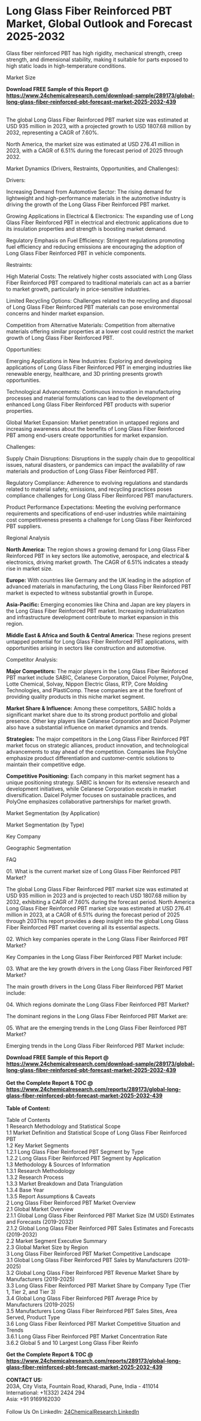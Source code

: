<h1>Long Glass Fiber Reinforced PBT Market, Global Outlook and Forecast 2025-2032</h1><p>Glass fiber reinforced PBT has high rigidity, mechanical strength, creep strength, and dimensional stability, making it suitable for parts exposed to high static loads in high-temperature conditions.</p><p>
Market Size</p><p>
</p><div><b>Download FREE Sample of this Report @ 
            <a href="https://www.24chemicalresearch.com/download-sample/289173/global-long-glass-fiber-reinforced-pbt-forecast-market-2025-2032-439">
            https://www.24chemicalresearch.com/download-sample/289173/global-long-glass-fiber-reinforced-pbt-forecast-market-2025-2032-439</a></b></div><br><p>The global Long Glass Fiber Reinforced PBT market size was estimated at USD 935 million in 2023, with a projected growth to USD 1807.68 million by 2032, representing a CAGR of 7.60%. </p><p>
</p><p>North America, the market size was estimated at USD 276.41 million in 2023, with a CAGR of 6.51% during the forecast period of 2025 through 2032.</p><p>
Market Dynamics (Drivers, Restraints, Opportunities, and Challenges):</p><p>
Drivers:</p><p>
</p><p>Increasing Demand from Automotive Sector: The rising demand for lightweight and high-performance materials in the automotive industry is driving the growth of the Long Glass Fiber Reinforced PBT market.</p><p>Growing Applications in Electrical &amp; Electronics: The expanding use of Long Glass Fiber Reinforced PBT in electrical and electronic applications due to its insulation properties and strength is boosting market demand.</p><p>Regulatory Emphasis on Fuel Efficiency: Stringent regulations promoting fuel efficiency and reducing emissions are encouraging the adoption of Long Glass Fiber Reinforced PBT in vehicle components.</p><p>
Restraints:</p><p>
</p><p>High Material Costs: The relatively higher costs associated with Long Glass Fiber Reinforced PBT compared to traditional materials can act as a barrier to market growth, particularly in price-sensitive industries.</p><p>Limited Recycling Options: Challenges related to the recycling and disposal of Long Glass Fiber Reinforced PBT materials can pose environmental concerns and hinder market expansion.</p><p>Competition from Alternative Materials: Competition from alternative materials offering similar properties at a lower cost could restrict the market growth of Long Glass Fiber Reinforced PBT.</p><p>
Opportunities:</p><p>
</p><p>Emerging Applications in New Industries: Exploring and developing applications of Long Glass Fiber Reinforced PBT in emerging industries like renewable energy, healthcare, and 3D printing presents growth opportunities.</p><p>Technological Advancements: Continuous innovation in manufacturing processes and material formulations can lead to the development of enhanced Long Glass Fiber Reinforced PBT products with superior properties.</p><p>Global Market Expansion: Market penetration in untapped regions and increasing awareness about the benefits of Long Glass Fiber Reinforced PBT among end-users create opportunities for market expansion.</p><p>
Challenges:</p><p>
</p><p>Supply Chain Disruptions: Disruptions in the supply chain due to geopolitical issues, natural disasters, or pandemics can impact the availability of raw materials and production of Long Glass Fiber Reinforced PBT.</p><p>Regulatory Compliance: Adherence to evolving regulations and standards related to material safety, emissions, and recycling practices poses compliance challenges for Long Glass Fiber Reinforced PBT manufacturers.</p><p>Product Performance Expectations: Meeting the evolving performance requirements and specifications of end-user industries while maintaining cost competitiveness presents a challenge for Long Glass Fiber Reinforced PBT suppliers.</p><p>
Regional Analysis</p><p>
</p><p><strong>North America:</strong> The region shows a growing demand for Long Glass Fiber Reinforced PBT in key sectors like automotive, aerospace, and electrical &amp; electronics, driving market growth. The CAGR of 6.51% indicates a steady rise in market size.</p><p>
</p><p><strong>Europe:</strong> With countries like Germany and the UK leading in the adoption of advanced materials in manufacturing, the Long Glass Fiber Reinforced PBT market is expected to witness substantial growth in Europe.</p><p>
</p><p><strong>Asia-Pacific:</strong> Emerging economies like China and Japan are key players in the Long Glass Fiber Reinforced PBT market. Increasing industrialization and infrastructure development contribute to market expansion in this region.</p><p>
</p><p><strong>Middle East &amp; Africa and South &amp; Central America:</strong> These regions present untapped potential for Long Glass Fiber Reinforced PBT applications, with opportunities arising in sectors like construction and automotive.</p><p>
Competitor Analysis:</p><p>
</p><p><strong>Major Competitors:</strong> The major players in the Long Glass Fiber Reinforced PBT market include SABIC, Celanese Corporation, Daicel Polymer, PolyOne, Lotte Chemical, Solvay, Nippon Electric Glass, RTP, Core Molding Technologies, and PlastiComp. These companies are at the forefront of providing quality products in this niche market segment.</p><p>
</p><p><strong>Market Share &amp; Influence:</strong> Among these competitors, SABIC holds a significant market share due to its strong product portfolio and global presence. Other key players like Celanese Corporation and Daicel Polymer also have a substantial influence on market dynamics and trends.</p><p>
</p><p><strong>Strategies:</strong> The major competitors in the Long Glass Fiber Reinforced PBT market focus on strategic alliances, product innovation, and technological advancements to stay ahead of the competition. Companies like PolyOne emphasize product differentiation and customer-centric solutions to maintain their competitive edge.</p><p>
</p><p><strong>Competitive Positioning:</strong> Each company in this market segment has a unique positioning strategy. SABIC is known for its extensive research and development initiatives, while Celanese Corporation excels in market diversification. Daicel Polymer focuses on sustainable practices, and PolyOne emphasizes collaborative partnerships for market growth.</p><p>
</p><p>
Market Segmentation (by Application)</p><p>
</p><p>
Market Segmentation (by Type)</p><p>
</p><p>
Key Company</p><p>
</p><p>
Geographic Segmentation</p><p>
</p><p>
FAQ </p><p>
01. What is the current market size of Long Glass Fiber Reinforced PBT Market?</p><p>
</p><p>The global Long Glass Fiber Reinforced PBT market size was estimated at USD 935 million in 2023 and is projected to reach USD 1807.68 million by 2032, exhibiting a CAGR of 7.60% during the forecast period. North America Long Glass Fiber Reinforced PBT market size was estimated at USD 276.41 million in 2023, at a CAGR of 6.51% during the forecast period of 2025 through 203This report provides a deep insight into the global Long Glass Fiber Reinforced PBT market covering all its essential aspects. </p><p>
02. Which key companies operate in the Long Glass Fiber Reinforced PBT Market?</p><p>
</p><p>Key Companies in the Long Glass Fiber Reinforced PBT Market include:</p><p>
</p><p>
</p><p></p><p>
03. What are the key growth drivers in the Long Glass Fiber Reinforced PBT Market?</p><p>
</p><p>The main growth drivers in the Long Glass Fiber Reinforced PBT Market include:</p><p>
</p><p>
</p><p></p><p>
04. Which regions dominate the Long Glass Fiber Reinforced PBT Market?</p><p>
</p><p>The dominant regions in the Long Glass Fiber Reinforced PBT Market are:</p><p>
</p><p>
</p><p></p><p>
05. What are the emerging trends in the Long Glass Fiber Reinforced PBT Market?</p><p>
</p><p>Emerging trends in the Long Glass Fiber Reinforced PBT Market include:</p><p>
</p><div><b>Download FREE Sample of this Report @ 
            <a href="https://www.24chemicalresearch.com/download-sample/289173/global-long-glass-fiber-reinforced-pbt-forecast-market-2025-2032-439">
            https://www.24chemicalresearch.com/download-sample/289173/global-long-glass-fiber-reinforced-pbt-forecast-market-2025-2032-439</a></b></div><br><div><b>Get the Complete Report & TOC @ 
            <a href="https://www.24chemicalresearch.com/reports/289173/global-long-glass-fiber-reinforced-pbt-forecast-market-2025-2032-439">
            https://www.24chemicalresearch.com/reports/289173/global-long-glass-fiber-reinforced-pbt-forecast-market-2025-2032-439</a></b></div><br>
            <b>Table of Content:</b><p>Table of Contents<br />
1 Research Methodology and Statistical Scope<br />
1.1 Market Definition and Statistical Scope of Long Glass Fiber Reinforced PBT<br />
1.2 Key Market Segments<br />
1.2.1 Long Glass Fiber Reinforced PBT Segment by Type<br />
1.2.2 Long Glass Fiber Reinforced PBT Segment by Application<br />
1.3 Methodology & Sources of Information<br />
1.3.1 Research Methodology<br />
1.3.2 Research Process<br />
1.3.3 Market Breakdown and Data Triangulation<br />
1.3.4 Base Year<br />
1.3.5 Report Assumptions & Caveats<br />
2 Long Glass Fiber Reinforced PBT Market Overview<br />
2.1 Global Market Overview<br />
2.1.1 Global Long Glass Fiber Reinforced PBT Market Size (M USD) Estimates and Forecasts (2019-2032)<br />
2.1.2 Global Long Glass Fiber Reinforced PBT Sales Estimates and Forecasts (2019-2032)<br />
2.2 Market Segment Executive Summary<br />
2.3 Global Market Size by Region<br />
3 Long Glass Fiber Reinforced PBT Market Competitive Landscape<br />
3.1 Global Long Glass Fiber Reinforced PBT Sales by Manufacturers (2019-2025)<br />
3.2 Global Long Glass Fiber Reinforced PBT Revenue Market Share by Manufacturers (2019-2025)<br />
3.3 Long Glass Fiber Reinforced PBT Market Share by Company Type (Tier 1, Tier 2, and Tier 3)<br />
3.4 Global Long Glass Fiber Reinforced PBT Average Price by Manufacturers (2019-2025)<br />
3.5 Manufacturers Long Glass Fiber Reinforced PBT Sales Sites, Area Served, Product Type<br />
3.6 Long Glass Fiber Reinforced PBT Market Competitive Situation and Trends<br />
3.6.1 Long Glass Fiber Reinforced PBT Market Concentration Rate<br />
3.6.2 Global 5 and 10 Largest Long Glass Fiber Reinfo</p><div><b>Get the Complete Report & TOC @ 
            <a href="https://www.24chemicalresearch.com/reports/289173/global-long-glass-fiber-reinforced-pbt-forecast-market-2025-2032-439">
            https://www.24chemicalresearch.com/reports/289173/global-long-glass-fiber-reinforced-pbt-forecast-market-2025-2032-439</a></b></div><br><b>CONTACT US:</b><br>
            203A, City Vista, Fountain Road, Kharadi, Pune, India - 411014<br>
            International: +1(332) 2424 294<br>
            Asia: +91 9169162030 <br><br>
            Follow Us On LinkedIn: <a href="https://www.linkedin.com/company/24chemicalresearch/">24ChemicalResearch LinkedIn</a>